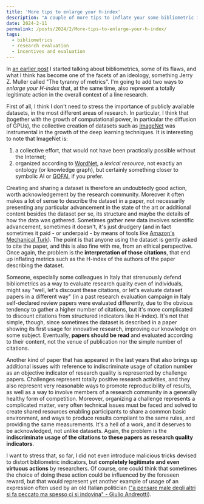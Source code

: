 ```yaml
---
title: 'More tips to enlarge your H-index'
description: "A couple of more tips to inflate your some bibliometric indicators..."
date: 2024-2-11
permalink: /posts/2024/2/More-tips-to-enlarge-your-h-index/
tags:
  - bibliometrics
  - research evaluation
  - incentives and evaluation
---
```


In [an earlier post](https://giuseppevizzari.github.io/posts/2023/11/Gaming-101/) I started talking about bibliometrics, some of its flaws, and what I think has become one of the facets of an ideology, something Jerry Z. Muller called "The tyranny of metrics". I'm going to add two ways to _enlarge your H-index_ that, at the same time, also represent a totally legitimate action in the overall context of a line research.

First of all, I think I don't need to stress the importance of publicly available datasets, in the most different areas of research. In particular, I think that (together with the growth of computational power, in particular the diffusion of GPUs), the collective creation of datasets such as [ImageNet](https://www.image-net.org/) was instrumental in the growth of the deep learning techniques. It is interesting to note that ImageNet is:

1. a collective effort, that would not have been practically possible without the Internet;
1. organized according to [WordNet](https://wordnet.princeton.edu/), a _lexical resource_, not exactly an ontology (or knowledge graph), but certainly something closer to symbolic AI or [GOFAI](https://www.cambridge.org/core/books/abs/cambridge-handbook-of-artificial-intelligence/gofai/FCF7D6DD921658FE8AE9F2A2B0FECBDD), if you prefer.

Creating and sharing a dataset is therefore an undoubtedly good action, worth acknowledgement by the research community. Moreover it often makes a lot of sense to describe the dataset in a paper, not necessarily presenting any particular advancement in the state of the art or additional content besides the dataset per se, its structure and maybe the details of how the data was gathered. Sometimes gather new data involves scientific advancement, sometimes it doesn't, it's just drudgery (and in fact sometimes it paid - or underpaid - by means of tools like [Amazon's Mechanical Turk](https://www.mturk.com/)). The point is that anyone using the dataset is gently asked to cite the paper, and this is also fine with me, from an ethical perspective. Once again, the problem is the __interpretation of those citations__, that end up inflating metrics such as the H-index of the authors of the paper describing the dataset.

Someone, especially some colleagues in Italy that strenuously defend bibliometrics as a way to evaluate research quality even of individuals, might say "well, let's discount these citations, or let's evaluate dataset papers in a different way" (in a past research evaluation campaign in Italy self-declared review papers were evaluated differently, due to the obvious tendency to gather a higher number of citations, but it's more complicated to discount citations from structured indicators like H-index). It's not that simple, though, since sometimes the dataset is described in a paper showing its first usage for innovative research, improving our knowledge on some subject. Eventually, __papers should be read__ and evaluated according to their content, not the venue of publication nor the simple number of citations.

Another kind of paper that has appeared in the last years that also brings up additional issues with reference to indiscriminate usage of citation number as an objective indicator of research quality is represented by challenge papers. Challenges represent totally positive research activities, and they also represent very reasonable ways to promote reproducibility of results, as well as a way to involve members of a research community in a generally healthy form of competition. Moreover, organizing a challenge represents a complicated matter, very often technical issues must be faced and solved to create shared resources enabling participants to share a common basic environment, and ways to produce results compliant to the same rules, and providing the same measurements. It's a hell of a work, and it deserves to be acknowledged, not unlike datasets. Again, the problem is the __indiscriminate usage of the citations to these papers as research quality indicators__.

I want to stress that, so far, I did not even introduce malicious tricks devised to distort bibliometric indicators, but __completely legitimate and even virtuous actions__ by researchers. Of course, one could think that sometimes the choice of doing these action could be influenced by the foreseen reward, but that would represent yet another example of usage of an expression often used by an old Italian politician (["a pensare male degli altri si fa peccato ma spesso ci si indovina" - Giulio Andreotti](https://it.wikiquote.org/wiki/Giulio_Andreotti)).
